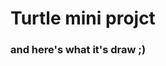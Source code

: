 # Turtle mini projct

### and here's what it's draw ;)
<p>
<br /> <div class="separator" style="clear: both; text-align: center;"> <a <img alt="" border="0" height="1000" src="https://github.com/doct0rX/Udacity/blob/master/FullStack/lessons/Turtle/Screen%20Shot%202018-02-14%20at%207.55.32%20PM.png" width="1000" /></a></div>
</p>
